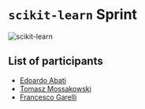 # `scikit-learn` Sprint

![scikit-learn](https://github.com/scikit-learn/scikit-learn/blob/main/doc/logos/scikit-learn-logo.png?raw=true)

## List of participants

- [Edoardo Abati](https://github.com/EdAbati)
- [Tomasz Mossakowski](https://github.com/pitm)
- [Francesco Garelli](https://github.com/stregato)
